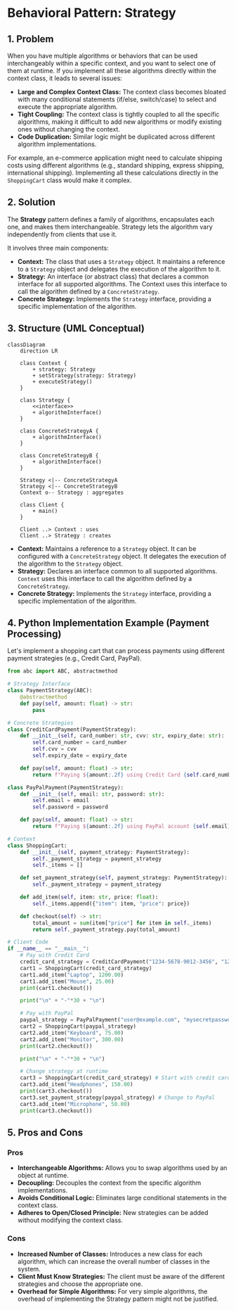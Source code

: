 # Behavioral Pattern: Strategy

## 1. Problem

When you have multiple algorithms or behaviors that can be used interchangeably within a specific context, and you want to select one of them at runtime. If you implement all these algorithms directly within the context class, it leads to several issues:

-   **Large and Complex Context Class:** The context class becomes bloated with many conditional statements (if/else, switch/case) to select and execute the appropriate algorithm.
-   **Tight Coupling:** The context class is tightly coupled to all the specific algorithms, making it difficult to add new algorithms or modify existing ones without changing the context.
-   **Code Duplication:** Similar logic might be duplicated across different algorithm implementations.

For example, an e-commerce application might need to calculate shipping costs using different algorithms (e.g., standard shipping, express shipping, international shipping). Implementing all these calculations directly in the `ShoppingCart` class would make it complex.

## 2. Solution

The **Strategy** pattern defines a family of algorithms, encapsulates each one, and makes them interchangeable. Strategy lets the algorithm vary independently from clients that use it.

It involves three main components:
-   **Context:** The class that uses a `Strategy` object. It maintains a reference to a `Strategy` object and delegates the execution of the algorithm to it.
-   **Strategy:** An interface (or abstract class) that declares a common interface for all supported algorithms. The Context uses this interface to call the algorithm defined by a `ConcreteStrategy`.
-   **Concrete Strategy:** Implements the `Strategy` interface, providing a specific implementation of the algorithm.

## 3. Structure (UML Conceptual)

```mermaid
classDiagram
    direction LR

    class Context {
        + strategy: Strategy
        + setStrategy(strategy: Strategy)
        + executeStrategy()
    }

    class Strategy {
        <<interface>>
        + algorithmInterface()
    }

    class ConcreteStrategyA {
        + algorithmInterface()
    }

    class ConcreteStrategyB {
        + algorithmInterface()
    }

    Strategy <|-- ConcreteStrategyA
    Strategy <|-- ConcreteStrategyB
    Context o-- Strategy : aggregates

    class Client {
        + main()
    }

    Client ..> Context : uses
    Client ..> Strategy : creates
```

-   **Context:** Maintains a reference to a `Strategy` object. It can be configured with a `ConcreteStrategy` object. It delegates the execution of the algorithm to the `Strategy` object.
-   **Strategy:** Declares an interface common to all supported algorithms. `Context` uses this interface to call the algorithm defined by a `ConcreteStrategy`.
-   **Concrete Strategy:** Implements the `Strategy` interface, providing a specific implementation of the algorithm.

## 4. Python Implementation Example (Payment Processing)

Let's implement a shopping cart that can process payments using different payment strategies (e.g., Credit Card, PayPal).

```python
from abc import ABC, abstractmethod

# Strategy Interface
class PaymentStrategy(ABC):
    @abstractmethod
    def pay(self, amount: float) -> str:
        pass

# Concrete Strategies
class CreditCardPayment(PaymentStrategy):
    def __init__(self, card_number: str, cvv: str, expiry_date: str):
        self.card_number = card_number
        self.cvv = cvv
        self.expiry_date = expiry_date

    def pay(self, amount: float) -> str:
        return f"Paying ${amount:.2f} using Credit Card {self.card_number[-4:]}"

class PayPalPayment(PaymentStrategy):
    def __init__(self, email: str, password: str):
        self.email = email
        self.password = password

    def pay(self, amount: float) -> str:
        return f"Paying ${amount:.2f} using PayPal account {self.email}"

# Context
class ShoppingCart:
    def __init__(self, payment_strategy: PaymentStrategy):
        self._payment_strategy = payment_strategy
        self._items = []

    def set_payment_strategy(self, payment_strategy: PaymentStrategy):
        self._payment_strategy = payment_strategy

    def add_item(self, item: str, price: float):
        self._items.append({"item": item, "price": price})

    def checkout(self) -> str:
        total_amount = sum(item["price"] for item in self._items)
        return self._payment_strategy.pay(total_amount)

# Client Code
if __name__ == "__main__":
    # Pay with Credit Card
    credit_card_strategy = CreditCardPayment("1234-5678-9012-3456", "123", "12/25")
    cart1 = ShoppingCart(credit_card_strategy)
    cart1.add_item("Laptop", 1200.00)
    cart1.add_item("Mouse", 25.00)
    print(cart1.checkout())

    print("\n" + "-"*30 + "\n")

    # Pay with PayPal
    paypal_strategy = PayPalPayment("user@example.com", "mysecretpassword")
    cart2 = ShoppingCart(paypal_strategy)
    cart2.add_item("Keyboard", 75.00)
    cart2.add_item("Monitor", 300.00)
    print(cart2.checkout())

    print("\n" + "-"*30 + "\n")

    # Change strategy at runtime
    cart3 = ShoppingCart(credit_card_strategy) # Start with credit card
    cart3.add_item("Headphones", 150.00)
    print(cart3.checkout())
    cart3.set_payment_strategy(paypal_strategy) # Change to PayPal
    cart3.add_item("Microphone", 50.00)
    print(cart3.checkout())
```

## 5. Pros and Cons

### Pros
-   **Interchangeable Algorithms:** Allows you to swap algorithms used by an object at runtime.
-   **Decoupling:** Decouples the context from the specific algorithm implementations.
-   **Avoids Conditional Logic:** Eliminates large conditional statements in the context class.
-   **Adheres to Open/Closed Principle:** New strategies can be added without modifying the context class.

### Cons
-   **Increased Number of Classes:** Introduces a new class for each algorithm, which can increase the overall number of classes in the system.
-   **Client Must Know Strategies:** The client must be aware of the different strategies and choose the appropriate one.
-   **Overhead for Simple Algorithms:** For very simple algorithms, the overhead of implementing the Strategy pattern might not be justified.
